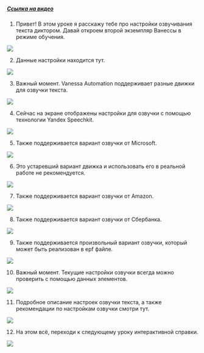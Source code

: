 ﻿##### [Ссылка на видео](https://youtu.be/Y9eKepewj7w)

001. Привет! В этом уроке я расскажу тебе про настройки озвучивания текста диктором. Давай откроем второй экземпляр Ванессы в режиме обучения.

![](https://vanessa-files.do.bit-erp.ru/Doc/1.2.040.1/MD/Глава02/images/000_ЗакладкаСервисАвтоинструкцииАудиоОзвучиваниеДиктором.png)

002. Данные настройки находится тут.

![](https://vanessa-files.do.bit-erp.ru/Doc/1.2.040.1/MD/Глава02/images/011_ЗакладкаСервисАвтоинструкцииАудиоОзвучиваниеДиктором.png)

003. Важный момент. Vanessa Automation поддерживает разные движки для озвучки текста.

![](https://vanessa-files.do.bit-erp.ru/Doc/1.2.040.1/MD/Глава02/images/014_ЗакладкаСервисАвтоинструкцииАудиоОзвучиваниеДиктором.png)

004. Сейчас на экране отображены настройки для озвучки с помощью технологии Yandex Speechkit.

![](https://vanessa-files.do.bit-erp.ru/Doc/1.2.040.1/MD/Глава02/images/017_ЗакладкаСервисАвтоинструкцииАудиоОзвучиваниеДиктором.png)

005. Также поддерживается вариант озвучки от Microsoft.

![](https://vanessa-files.do.bit-erp.ru/Doc/1.2.040.1/MD/Глава02/images/021_ЗакладкаСервисАвтоинструкцииАудиоОзвучиваниеДиктором.png)

006. Это устаревший вариант движка и использовать его в реальной работе не рекомендуется.

![](https://vanessa-files.do.bit-erp.ru/Doc/1.2.040.1/MD/Глава02/images/022_ЗакладкаСервисАвтоинструкцииАудиоОзвучиваниеДиктором.png)

007. Также поддерживается вариант озвучки от Amazon.

![](https://vanessa-files.do.bit-erp.ru/Doc/1.2.040.1/MD/Глава02/images/024_ЗакладкаСервисАвтоинструкцииАудиоОзвучиваниеДиктором.png)

008. Также поддерживается вариант озвучки от Сбербанка.

![](https://vanessa-files.do.bit-erp.ru/Doc/1.2.040.1/MD/Глава02/images/028_ЗакладкаСервисАвтоинструкцииАудиоОзвучиваниеДиктором.png)

009. Также поддерживается произвольный вариант озвучки, который может быть реализован в epf файле.

![](https://vanessa-files.do.bit-erp.ru/Doc/1.2.040.1/MD/Глава02/images/032_ЗакладкаСервисАвтоинструкцииАудиоОзвучиваниеДиктором.png)

010. Важный момент. Текущие настройки озвучки всегда можно проверить с помощью данных элементов.

![](https://vanessa-files.do.bit-erp.ru/Doc/1.2.040.1/MD/Глава02/images/035_ЗакладкаСервисАвтоинструкцииАудиоОзвучиваниеДиктором.png)

011. Подробное описание настроек озвучки текста, а также рекомендации по настройкам озвучки смотри тут.

![](https://vanessa-files.do.bit-erp.ru/Doc/1.2.040.1/MD/Глава02/images/038_ЗакладкаСервисАвтоинструкцииАудиоОзвучиваниеДиктором.png)

012. На этом всё, переходи к следующему уроку интерактивной справки.

![](https://vanessa-files.do.bit-erp.ru/Doc/1.2.040.1/MD/Глава02/images/039_ЗакладкаСервисАвтоинструкцииАудиоОзвучиваниеДиктором.png)
